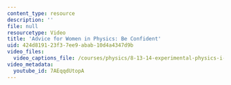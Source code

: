 ```yaml
---
content_type: resource
description: ''
file: null
resourcetype: Video
title: 'Advice for Women in Physics: Be Confident'
uid: 424d8191-23f3-7ee9-abab-10d4a4347d9b
video_files:
  video_captions_file: /courses/physics/8-13-14-experimental-physics-i-ii-junior-lab-fall-2016-spring-2017/instructor-insights/student-insights/advice-for-women-in-physics-be-confident/7AEqqdUtopA.vtt
video_metadata:
  youtube_id: 7AEqqdUtopA
---
```

